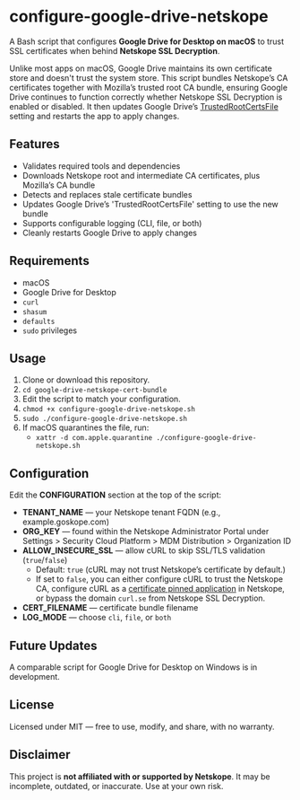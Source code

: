 # configure-google-drive-netskope
A Bash script that configures **Google Drive for Desktop on macOS** to trust SSL certificates when behind **Netskope SSL Decryption**. 

Unlike most apps on macOS, Google Drive maintains its own certificate store and doesn't trust the system store. This script bundles Netskope’s CA certificates together with Mozilla’s trusted root CA bundle, ensuring Google Drive continues to function correctly whether Netskope SSL Decryption is enabled or disabled. It then updates Google Drive’s [TrustedRootCertsFile](https://support.google.com/a/answer/7644837?hl=en) setting and restarts the app to apply changes.

## Features
- Validates required tools and dependencies  
- Downloads Netskope root and intermediate CA certificates, plus Mozilla’s CA bundle  
- Detects and replaces stale certificate bundles  
- Updates Google Drive’s 'TrustedRootCertsFile' setting to use the new bundle  
- Supports configurable logging (CLI, file, or both)  
- Cleanly restarts Google Drive to apply changes

## Requirements
- macOS
- Google Drive for Desktop
- `curl`
- `shasum`
- `defaults`
- `sudo` privileges

## Usage
1. Clone or download this repository.
2. `cd google-drive-netskope-cert-bundle`
3. Edit the script to match your configuration.
4. `chmod +x configure-google-drive-netskope.sh`
5. `sudo ./configure-google-drive-netskope.sh`
6. If macOS quarantines the file, run:
   - `xattr -d com.apple.quarantine ./configure-google-drive-netskope.sh`

## Configuration
Edit the **CONFIGURATION** section at the top of the script:

- **TENANT_NAME** — your Netskope tenant FQDN (e.g., example.goskope.com)
- **ORG_KEY** — found within the Netskope Administrator Portal under Settings > Security Cloud Platform > MDM Distribution > Organization ID
- **ALLOW_INSECURE_SSL** — allow cURL to skip SSL/TLS validation (`true`/`false`)  
  - Default: `true` (cURL may not trust Netskope’s certificate by default.)
  - If set to `false`, you can either configure cURL to trust the Netskope CA, configure cURL as a [certificate pinned application](https://docs.netskope.com/en/certificate-pinned-applications/) in Netskope, or bypass the domain `curl.se` from Netskope SSL Decryption.  
- **CERT_FILENAME** — certificate bundle filename
- **LOG_MODE** — choose `cli`, `file`, or `both`

## Future Updates
A comparable script for Google Drive for Desktop on Windows is in development.

## License
Licensed under MIT — free to use, modify, and share, with no warranty.

## Disclaimer
This project is **not affiliated with or supported by Netskope**. It may be incomplete, outdated, or inaccurate. Use at your own risk. 
